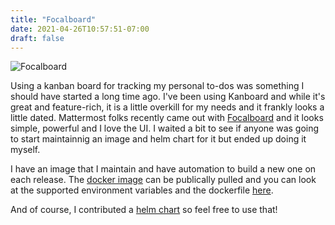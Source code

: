 ```yaml
---
title: "Focalboard"
date: 2021-04-26T10:57:51-07:00
draft: false
---
```


![Focalboard](focal.png)

Using a kanban board for tracking my personal to-dos was something I should have started a long time ago. I've been using Kanboard and while it's great and feature-rich, it is a little overkill for my needs and it frankly looks a little dated. Mattermost folks recently came out with [Focalboard](https://www.focalboard.com/) and it looks simple, powerful and I love the UI. I waited a bit to see if anyone was going to start maintainnig an image and helm chart for it but ended up doing it myself.

I have an image that I maintain and have automation to build a new one on each release. The [docker image](https://hub.docker.com/repository/docker/flipenergy/focalboard) can be publically pulled and you can look at the supported environment variables and the dockerfile [here](https://github.com/FlipEnergy/concourse-pipelines/blob/master/images/focalboard/Dockerfile).

And of course, I contributed a [helm chart](https://github.com/k8s-at-home/charts/tree/master/charts/stable/focalboard) so feel free to use that!
